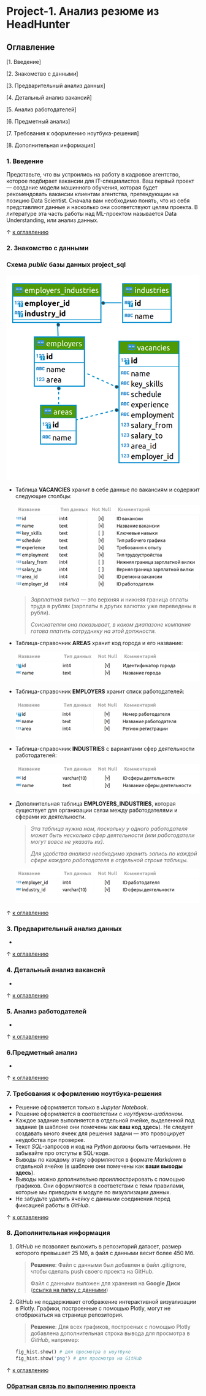 # Project-1. Анализ резюме из HeadHunter

## Оглавление
[1. Введение]

[2. Знакомство с данными]

[3. Предварительный анализ данных]

[4. Детальный анализ вакансий]  

[5. Анализ работодателей]

[6. Предметный анализ]

[7. Требования к оформлению ноутбука-решения]

[8. Дополнительная информация]  


### 1. Введение
Представьте, что вы устроились на работу в кадровое агентство, которое подбирает вакансии для IT-специалистов. Ваш первый проект — создание модели машинного обучения, которая будет рекомендовать вакансии клиентам агентства, претендующим на позицию Data Scientist. Сначала вам необходимо понять, что из себя представляют данные и насколько они соответствуют целям проекта. В литературе эта часть работы над ML-проектом называется Data Understanding, или анализ данных.

&uarr; [к оглавлению](#оглавление)


### 2. Знакомство с данными
### Схема *public* базы данных **project_sql**

![Схема](./Img/SQL_pj2_2_1.png)

* Таблица **VACANCIES** хранит в себе данные по вакансиям и содержит следующие столбцы:

    ![Table](./Img/SQL_pj2_2_2.png)

    >*Зарплатная вилка* — это верхняя и нижняя граница оплаты труда в рублях (зарплаты в других валютах уже переведены в рубли).
    >
    >*Соискателям она показывает, в каком диапазоне компания готова платить сотруднику на этой должности.*

* Таблица-справочник **AREAS** хранит код города и его название:

    ![Table](./Img/SQL_pj2_2_3.png)

* Таблица-справочник **EMPLOYERS** хранит списк работодателей:

    ![Table](./Img/SQL_pj2_2_4.png)

* Таблица-справочник **INDUSTRIES** с вариантами сфер деятельности работодателей:

    ![Table](./Img/SQL_pj2_2_5.png)

* Дополнительная таблица **EMPLOYERS_INDUSTRIES**, которая существует для организации связи между работодателями и сферами их деятельности.

    >*Эта таблица нужна нам, поскольку у одного работодателя может быть несколько сфер деятельности (или работодатели могут вовсе не указать их).* 
    >
    >*Для удобства анализа необходимо хранить запись по каждой сфере каждого работодателя в отдельной строке таблицы.*

    ![Table](./Img/SQL_pj2_2_6.png)

&uarr; [к оглавлению](#оглавление)


### 3. Предварительный анализ данных
* 

&uarr; [к оглавлению](#оглавление)


### 4. Детальный анализ вакансий
* 

&uarr; [к оглавлению](#оглавление)


### 5. Анализ работодателей
* 

&uarr; [к оглавлению](#оглавление)


### 6.Предметный анализ
* 

&uarr; [к оглавлению](#оглавление)


### 7. Требования к оформлению ноутбука-решения
* Решение оформляется только в *Jupyter Notebook*.
* Решение оформляется в соответствии с *ноутбуком-шаблоном*.
* Каждое задание выполняется в отдельной ячейке, выделенной под задание (в шаблоне они помечены как **ваш код здесь**). Не следует создавать много ячеек для решения задачи — это провоцирует неудобства при проверке.
* Текст *SQL*-запросов и код на *Python* должны быть читаемыми. Не забывайте про отступы в SQL-коде.
* Выводы по каждому этапу оформляются в формате *Markdown* в отдельной ячейке (в шаблоне они помечены как **ваши выводы здесь**).
* Выводы можно дополнительно проиллюстрировать с помощью графиков. Они оформляются в соответствии с теми правилами, которые мы приводили в модуле по визуализации данных.
* Не забудьте удалить ячейку с данными соединения перед фиксацией работы в *GitHub*.

&uarr; [к оглавлению](#оглавление)


### 8. Дополнительная информация
1. *GitHub* не позволяет выложить в репозиторий датасет, размер которого превышает 25 Мб, а файл с данными весит более 450 Мб. 
    >**Решение**: Файл с данными был добавлен в файл .gitignore, чтобы сделать push своего проекта на GitHub. 
    >
    >Файл с данными выложен для хранения на **Google Диск** ([ссылка на папку с данными](https://drive.google.com/drive/u/0/folders/1qbtrMpYVVc3nqkVCdro9hao3rZdZffjD))
2. GitHub не поддерживает отображение интерактивной визуализации в Plotly. Графики, построенные с помощью Plotly, могут не отображаться на странице репозитория.
    >**Решение**: Для всех графиков, построеных с помощью Plotly добавлена дополнительная строка вывода для просмотра в *GitHub*, например:
    ```python
    fig_hist.show() # для просмотра в ноутбуке
    fig_hist.show('png') # для просмотра на GitHub
    ```

&uarr; [к оглавлению](#оглавление)

### [Обратная связь по выполнению проекта]()